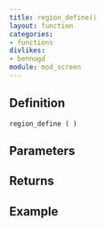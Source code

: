 ```yaml
---
title: region_define()
layout: function
categories:
- functions
divlikes:
- bennugd
module: mod_screen
---
```


## Definition

    region_define ( )

## Parameters

## Returns

## Example
